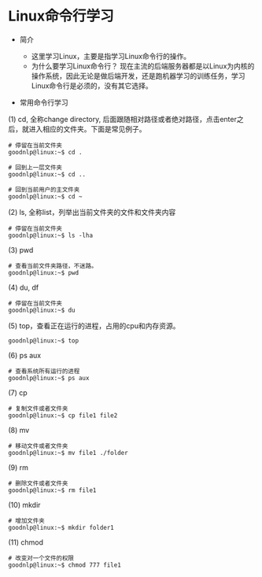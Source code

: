 # Linux命令行学习

* 简介
    * 这里学习Linux，主要是指学习Linux命令行的操作。
    * 为什么要学习Linux命令行？ 现在主流的后端服务器都是以Linux为内核的操作系统，因此无论是做后端开发，还是跑机器学习的训练任务，学习Linux命令行是必须的，没有其它选择。

* 常用命令行学习

(1) cd, 全称change directory, 后面跟随相对路径或者绝对路径，点击enter之后，就进入相应的文件夹。下面是常见例子。<br />
    
```console
# 停留在当前文件夹
goodnlp@linux:~$ cd .
```
    
```console
# 回到上一层文件夹
goodnlp@linux:~$ cd ..
```

    
```console
# 回到当前用户的主文件夹
goodnlp@linux:~$ cd ~
```

(2) ls, 全称list，列举出当前文件夹的文件和文件夹内容
    
```console
# 停留在当前文件夹
goodnlp@linux:~$ ls -lha
```

(3) pwd
    
```console
# 查看当前文件夹路径，不迷路。
goodnlp@linux:~$ pwd
```

(4) du, df

    
```console
# 停留在当前文件夹
goodnlp@linux:~$ du
```

(5) top，查看正在运行的进程，占用的cpu和内存资源。
    
```console
goodnlp@linux:~$ top
```

(6) ps aux
 
```console
# 查看系统所有运行的进程
goodnlp@linux:~$ ps aux
```

(7) cp

```console
# 复制文件或者文件夹
goodnlp@linux:~$ cp file1 file2
```

(8) mv
```console
# 移动文件或者文件夹
goodnlp@linux:~$ mv file1 ./folder
```

(9) rm
```console
# 删除文件或者文件夹
goodnlp@linux:~$ rm file1
```

(10) mkdir

```console
# 增加文件夹
goodnlp@linux:~$ mkdir folder1
```

(11) chmod

```console
# 改变对一个文件的权限
goodnlp@linux:~$ chmod 777 file1
```

